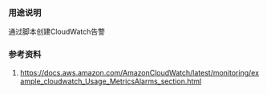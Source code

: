### 用途说明

通过脚本创建CloudWatch告警

### 参考资料
1. https://docs.aws.amazon.com/AmazonCloudWatch/latest/monitoring/example_cloudwatch_Usage_MetricsAlarms_section.html